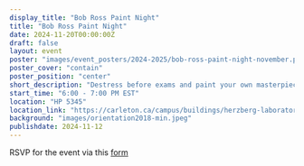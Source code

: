 ```yaml
---
display_title: "Bob Ross Paint Night"
title: "Bob Ross Paint Night"
date: 2024-11-20T00:00:00Z
draft: false
layout: event
poster: "images/event_posters/2024-2025/bob-ross-paint-night-november.png"
poster_cover: "contain"
poster_position: "center"
short_description: "Destress before exams and paint your own masterpiece!"
start_time: "6:00 - 7:00 PM EST"
location: "HP 5345"
location_link: "https://carleton.ca/campus/buildings/herzberg-laboratories/"
background: "images/orientation2018-min.jpeg"
publishdate: 2024-11-12
---
```


RSVP for the event via this [form](https://forms.gle/mRm2EZXRBbNVBtyC7)
